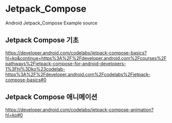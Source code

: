 # Jetpack_Compose
Android Jetpack_Compose Example source  


## Jetpack Compose 기초  
https://developer.android.com/codelabs/jetpack-compose-basics?hl=ko&continue=https%3A%2F%2Fdeveloper.android.com%2Fcourses%2Fpathways%2Fjetpack-compose-for-android-developers-1%3Fhl%3Dko%23codelab-https%3A%2F%2Fdeveloper.android.com%2Fcodelabs%2Fjetpack-compose-basics#0


## Jetpack Compose 애니메이션  
https://developer.android.com/codelabs/jetpack-compose-animation?hl=ko#0